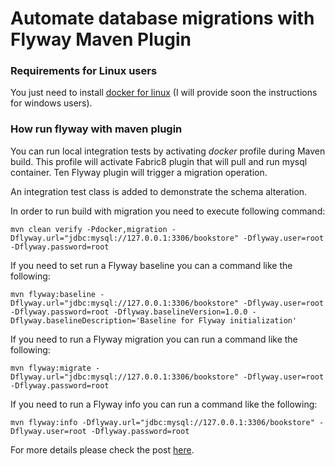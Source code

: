 # Automate database migrations with Flyway Maven Plugin

### Requirements for Linux users
You just need to install [docker for linux](https://www.docker.com/docker-ubuntu) (I will provide soon the instructions for windows users). 

### How run flyway with maven plugin 
You can run local integration tests by activating *docker* profile during Maven build. 
This profile will activate Fabric8 plugin that will pull and run mysql container. Ten Flyway plugin will trigger a migration operation.

An integration test class is added to demonstrate the schema alteration.

In order to run build with migration you need to execute following command:
```
mvn clean verify -Pdocker,migration -Dflyway.url="jdbc:mysql://127.0.0.1:3306/bookstore" -Dflyway.user=root -Dflyway.password=root
```

If you need to set run a Flyway baseline you can a command like the following:
```
mvn flyway:baseline -Dflyway.url="jdbc:mysql://127.0.0.1:3306/bookstore" -Dflyway.user=root -Dflyway.password=root -Dflyway.baselineVersion=1.0.0 -Dflyway.baselineDescription='Baseline for Flyway initialization'
```

If you need to run a Flyway migration you can run a command like the following:
```
mvn flyway:migrate -Dflyway.url="jdbc:mysql://127.0.0.1:3306/bookstore" -Dflyway.user=root -Dflyway.password=root
```

If you need to run a Flyway info you can run a command like the following:
```
mvn flyway:info -Dflyway.url="jdbc:mysql://127.0.0.1:3306/bookstore" -Dflyway.user=root -Dflyway.password=root
```

For more details please check the post [here](https://javanger.blogspot.ie/2018/04/automate-database-migration-with-flyway.html).




